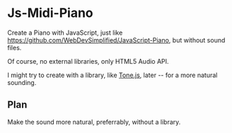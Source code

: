 # Js-Midi-Piano

Create a Piano with JavaScript, just like <https://github.com/WebDevSimplified/JavaScript-Piano>, but without sound files.

Of course, no external libraries, only HTML5 Audio API.

I might try to create with a library, like [Tone.js](https://github.com/Tonejs/Tone.js/), later -- for a more natural sounding.

## Plan

Make the sound more natural, preferrably, without a library.
